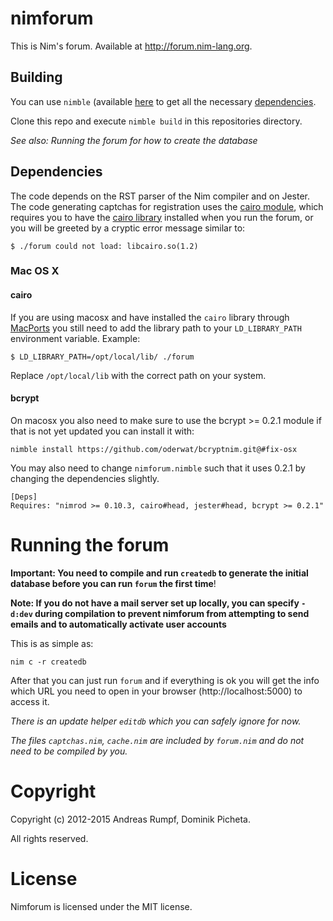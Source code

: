 # nimforum

This is Nim's forum. Available at http://forum.nim-lang.org.

## Building

You can use ``nimble`` (available [here](https://github.com/nim-lang/nimble)
to get all the necessary
[dependencies](https://github.com/nim-lang/nimforum/blob/master/nimforum.nimble#L11).

Clone this repo and execute ``nimble build`` in this repositories directory.

_See also: Running the forum for how to create the database_

## Dependencies

The code depends on the RST parser of the Nim
compiler and on Jester. The code generating captchas for registration uses the
[cairo module](https://github.com/nim-lang/cairo), which requires you to have
the [cairo library](http://cairographics.org) installed when you run the forum,
or you will be greeted by a cryptic error message similar to:

	$ ./forum could not load: libcairo.so(1.2)

### Mac OS X

#### cairo
If you are using macosx and have installed the ``cairo`` library through
[MacPorts](https://www.macports.org) you still need to add the library path to
your ``LD_LIBRARY_PATH`` environment variable. Example:

	$ LD_LIBRARY_PATH=/opt/local/lib/ ./forum

Replace ``/opt/local/lib`` with the correct path on your system.

#### bcrypt

On macosx you also need to make sure to use the bcrypt >= 0.2.1 module if that
is not yet updated you can install it with:

```
nimble install https://github.com/oderwat/bcryptnim.git@#fix-osx
```

You may also need to change `nimforum.nimble` such that it uses 0.2.1 by
changing the dependencies slightly.

```
[Deps]
Requires: "nimrod >= 0.10.3, cairo#head, jester#head, bcrypt >= 0.2.1"
```

# Running the forum

**Important: You need to compile and run `createdb` to generate the initial database
before you can run `forum` the first time**!

**Note: If you do not have a mail server set up locally, you can specify
``-d:dev`` during compilation to prevent nimforum from attempting to send
emails and to automatically activate user accounts**

This is as simple as:

```
nim c -r createdb
```

After that you can just run `forum` and if everything is ok you will get the info which URL you need to open in your browser (http://localhost:5000) to access it.

_There is an update helper `editdb` which you can safely ignore for now._

_The files `captchas.nim`, `cache.nim` are included by `forum.nim` and do
not need to be compiled by you._

# Copyright

Copyright (c) 2012-2015 Andreas Rumpf, Dominik Picheta.

All rights reserved.

# License

Nimforum is licensed under the MIT license.
